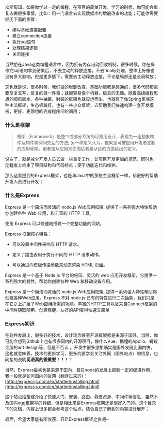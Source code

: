 <!--
 * @Description: Express的基本介绍
 * @Version: Beata1.0
 * @Autor: 【B站&公众号】Rong姐姐好可爱
 * @Date: 2020-09-13 20:35:54
 * @LastEditors: 【B站&公众号】Rong姐姐好可爱
 * @LastEditTime: 2020-09-13 21:10:29
-->


众所周知，如果你学过一定的编程，在项目的简单开发、学习的时候，你可能会重复去做很多事情，比如：用一门语言去实现数据库的增删改查的功能；可能你需要经历下面的步骤：

- 编写基础连接配置
- 建立connection连接
- 执行sql语句
- 处理结果逻辑
- 关闭连接

当然想在Java这类编程语言中，因为拥有内存自动回收机制，很多时候，你在操作完sql语句拿到结果后，不去主动的释放连接，不去finally处理，整体上好像也没有多大影响，但是更多情下，需要去主动释放连接，不论是局部还是全局释放；

这也就是说，很多时候，我们做的增删改查，基础功能都是想通的，很多代码都需要反复去写，反复的做一件事；就很容易像个机器，极其的无趣。随着高级编程思想的顺风顺水，各种抽离、封装的框架也就应运而生，也就有了像Spring家族这种主流框架，生态极其好，也有一些小众框架，去帮助我们快速构建一套开发模板，更好、更理想的完成程序间的调用；

### 什么是框架

>框架（Framework）是整个或部分系统的可重用设计，表现为一组抽象构件及构件实例间交互的方法; 另一种定义认为，框架是可被应用开发者定制的应用骨架。前者是从应用方面而后者是从目的方面给出的定义。

说白了，就是减少开发人员去做一些重复工作，让项目开发更加的规范，同时也一定程度上约束了项目结构和代码特点；便于功能迭代和维护。

那么这里提到的Express框架，也是和Java中的那些主流框架一样，都很好的帮助开发人员进行开发；

### 什么是Express

Express 是一个简洁而灵活的 node.js Web应用框架, 提供了一系列强大特性帮助你创建各种 Web 应用，和丰富的 HTTP 工具。

使用 Express 可以快速地搭建一个完整功能的网站。

Express 框架核心特性：

- 可以设置中间件来响应 HTTP 请求。

- 定义了路由表用于执行不同的 HTTP 请求动作。

- 可以通过向模板传递参数来动态渲染 HTML 页面。


Express 是一个基于 Node.js 平台的极简、灵活的 web 应用开发框架，它提供一系列强大的特性，帮助你创建各种 Web 和移动设备应用。


Express 是一个简洁而灵活的 node.js Web应用框架, 提供一系列强大特性帮助你创建各种Web应用。Express 不对 node.js 已有的特性进行二次抽象，我们只是在它之上扩展了Web应用所需的功能。丰富的HTTP工具以及来自Connect框架的中间件随取随用，创建强健、友好的API变得快速又简单


### Express初识

在软件发展上，很多好的技术，设计理念甚至开源框架都是来源于国外，当然，你可能会想到Github上也有很多国内的开源项目，像什么Vue、携程的Apollo、蚂蚁金服的ant design等，但是不否认 ，开发中很多思想确实是国外发展比国内快，这也就意味着，技术的更新学习，更多的要学会关注外网（国外站点）的信息，也间接的说明**英语真的很重要！！！！**

当然，Express最初也是来源于国内，且在node的发展上起到一定的促进作用，我一般就是访问国内的官网（翻译过来的）：
[http://expressjs.com/en/starter/installing.html](http://expressjs.com/en/starter/installing.html)

这个站点给搭建介绍了快速入门、安装、路由、静态资源、中间件等信息，虽然不及国内egg框架写的详细，但是相比来讲Express框架还是很好入门的。这个目录下的文档，内容上很多都会参考这个站点，结合自己了解到的内容进行展开；



最后，希望大家能有所收获，开启Express框架之旅吧~

